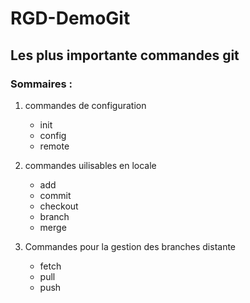 # RGD-DemoGit

## Les plus importante commandes git

### Sommaires : 

1. commandes de configuration
	* init
	* config
	* remote

2. commandes uilisables en locale
	* add
	* commit
	* checkout
	* branch
	* merge

3. Commandes pour la gestion des branches distante
	* fetch
	* pull
	* push
